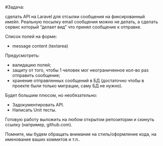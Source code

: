 #Задача: 

сделать API на Laravel для отсылки сообщения на фиксированный имейл. Реальную посылку email сообщения можно не делать, а сделать сервис который “делает вид” что принял сообщение к отправке.

Список полей на форме:
- message content (textarea)

Предусмотреть:
- валидацию полей;
- защиту от того, чтобы 1 человек мог неограниченное кол-во раз отправить сообщение;
- хранение отправленных сообщений в БД (достаточно чтобы в проекте были только миграции, саму БД не нужно).

Будет большим плюсом, но необязательно:
- Задокументировать API.
- Написать Unit тесты.

Готовую работу выложить на любом открытом репозитории и скинуть ссылку (например, github.com).

Помните, мы будем обращать внимание на стиль/оформление кода, на именование ваших коммитов и т.п..